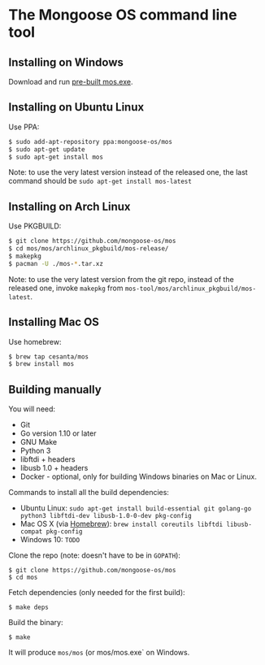 The Mongoose OS command line tool
=================================

## Installing on Windows

Download and run [pre-built mos.exe](https://mongoose-os.com/downloads/mos-release/win/mos.exe).

## Installing on Ubuntu Linux

Use PPA:

```bash
$ sudo add-apt-repository ppa:mongoose-os/mos
$ sudo apt-get update
$ sudo apt-get install mos
```

Note: to use the very latest version instead of the released one, the last
command should be `sudo apt-get install mos-latest`

## Installing on Arch Linux

Use PKGBUILD:

```bash
$ git clone https://github.com/mongoose-os/mos
$ cd mos/mos/archlinux_pkgbuild/mos-release/
$ makepkg
$ pacman -U ./mos-*.tar.xz
```

Note: to use the very latest version from the git repo, instead of the released
one, invoke `makepkg` from `mos-tool/mos/archlinux_pkgbuild/mos-latest`.

## Installing Mac OS

Use homebrew:

```bash
$ brew tap cesanta/mos
$ brew install mos
```

## Building manually

You will need:
 * Git
 * Go version 1.10 or later
 * GNU Make
 * Python 3
 * libftdi + headers
 * libusb 1.0 + headers
 * Docker - optional, only for building Windows binaries on Mac or Linux.

Commands to install all the build dependencies:
 * Ubuntu Linux: `sudo apt-get install build-essential git golang-go python3 libftdi-dev libusb-1.0-0-dev pkg-config`
 * Mac OS X (via [Homebrew](https://brew.sh/)): `brew install coreutils libftdi libusb-compat pkg-config`
 * Windows 10: `TODO`

Clone the repo (note: doesn't have to be in `GOPATH`):

```
$ git clone https://github.com/mongoose-os/mos
$ cd mos
```

Fetch dependencies (only needed for the first build):

```
$ make deps
```

Build the binary:

```
$ make
```

It will produce `mos/mos` (or mos/mos.exe` on Windows.
